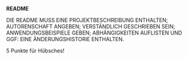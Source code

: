 **README**

DIE README MUSS EINE PROJEKTBESCHREIBUNG ENTHALTEN; AUTORENSCHAFT ANGEBEN; VERSTÄNDLICH GESCHRIEBEN SEIN; 
ANWENDUNGSBEISPIELE GEBEN; ABHÄNGIGKEITEN AUFLISTEN UND GGF: EINE ÄNDERUNGSHISTORIE ENTHALTEN.

5 Punkte für Hübsches!
